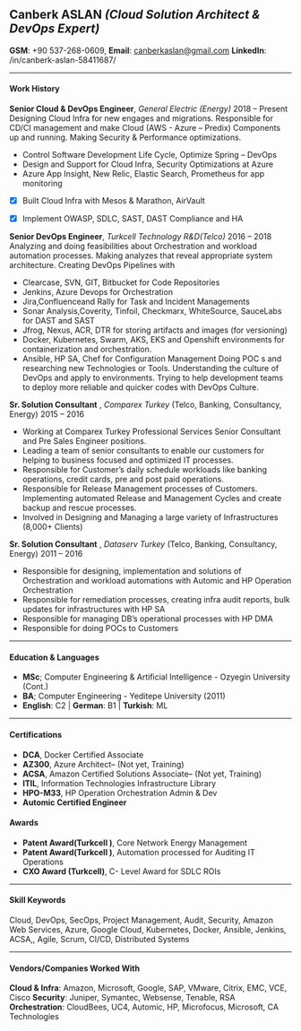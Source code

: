 ## Canberk ASLAN _(Cloud Solution Architect & DevOps Expert)_
**GSM**: +90 537-268-0609, **Email**: canberkaslan@gmail.com
**LinkedIn**: /in/canberk-aslan-58411687/



---
#### Work History
**Senior Cloud & DevOps Engineer**,  _General Electric (Energy)_ 2018 – Present<br />
Designing Cloud Infra for new engages and migrations. Responsible for CD/CI management and make Cloud (AWS - Azure – Predix) Components up and running. Making Security & Performance optimizations.
  *	Control Software Development Life Cycle, Optimize Spring – DevOps
  * Design and Support for Cloud Infra, Security Optimizations at Azure
  *	Azure App Insight, New Relic, Elastic Search, Prometheus for app monitoring
- [x] Built Cloud Infra with Mesos & Marathon, AirVault
- [x] Implement OWASP, SDLC, SAST, DAST Compliance and HA



**Senior DevOps Engineer**, _Turkcell Technology  R&D(Telco)_ 2016 – 2018<br />
Analyzing and doing feasibilities about Orchestration and workload   automation processes. Making analyzes that reveal appropriate system architecture.
Creating DevOps Pipelines with
  *	Clearcase, SVN, GIT, Bitbucket  for Code Repositories
  *	 Jenkins, Azure Devops for Orchestration
  *	Jira,Confluenceand Rally for Task and Incident Managements
  *	Sonar Analysis,Coverity, Tinfoil, Checkmarx, WhiteSource, SauceLabs for DAST and SAST
  *	Jfrog, Nexus, ACR, DTR for storing artifacts and images (for versioning)
  *	 Docker, Kubernetes, Swarm, AKS, EKS and Openshift environments for containerization and orchestration.
  * Ansible, HP SA, Chef for Configuration Management
Doing POC s and researching new Technologies or Tools. Understanding the culture of DevOps and apply to environments. Trying to help development teams to deploy more reliable and quicker codes with DevOps Culture.

**Sr. Solution Consultant** , _Comparex Turkey_ (Telco, Banking, Consultancy, Energy) 	          2015 – 2016<br />
  *	Working at Comparex Turkey Professional Services Senior Consultant and Pre Sales Engineer positions.
  *	Leading a team of senior consultants to enable our customers for helping to business focused and optimized IT processes.
  *	Responsible for Customer’s daily schedule workloads like banking operations, credit cards, pre and post paid operations.
  *	Responsible for Release Management processes of Customers. Implementing automated Release and Management Cycles and create backup and rescue processes.
  *	Involved in Designing and Managing a large variety of Infrastructures (8,000+ Clients)

**Sr. Solution Consultant** , _Dataserv Turkey_ (Telco, Banking, Consultancy, Energy) 	          2011 – 2016<br />
  *	Responsible for designing, implementation and solutions of Orchestration and workload automations with Automic and HP Operation Orchestration
  *	Responsible for remediation processes, creating infra audit reports, bulk updates for infrastructures with HP SA
  *	Responsible for managing DB’s operational processes with HP DMA
  *	Responsible for doing POCs to Customers

---
#### Education & Languages
  * **MSc**; Computer Engineering & Artificial Intelligence - Ozyegin University (Cont.)
  * **BA**; Computer Engineering - Yeditepe University (2011)
  * **English**: C2 | **German**: B1 | **Turkish**: ML

---  
#### Certifications
* **DCA**, Docker Certified Associate
* **AZ300**, Azure Architect– (Not yet, Training)
* **ACSA**, Amazon Certified Solutions Associate– (Not yet, Training)
* **ITIL**, Information Technologies Infrastructure Library
* **HPO-M33**, HP Operation Orchestration Admin & Dev
* **Automic Certified Engineer**


#### Awards
* **Patent Award(Turkcell )**, Core Network Energy Management
* **Patent Award(Turkcell )**,  Automation processed for Auditing IT Operations
* **CXO Award (Turkcell)**, C- Level Award for SDLC ROIs

---
#### Skill Keywords
Cloud, DevOps, SecOps, Project Management, Audit, Security, Amazon Web Services, Azure, Google Cloud, Kubernetes, Docker, Ansible, Jenkins, ACSA,, Agile, Scrum, CI/CD, Distributed Systems

---
#### Vendors/Companies Worked With
**Cloud & Infra**: Amazon, Microsoft, Google, SAP, VMware, Citrix, EMC, VCE, Cisco
**Security**: Juniper, Symantec, Websense, Tenable, RSA
**Orchestration**: CloudBees, UC4, Automic, HP, Microfocus, Microsoft, CA Technologies
